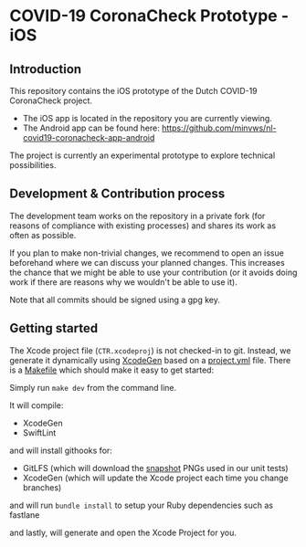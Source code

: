 # COVID-19 CoronaCheck Prototype - iOS

## Introduction
This repository contains the iOS prototype of the Dutch COVID-19 CoronaCheck project.

* The iOS app is located in the repository you are currently viewing.
* The Android app can be found here: https://github.com/minvws/nl-covid19-coronacheck-app-android 

The project is currently an experimental prototype to explore technical possibilities.   

## Development & Contribution process

The development team works on the repository in a private fork (for reasons of compliance with existing processes) and shares its work as often as possible.

If you plan to make non-trivial changes, we recommend to open an issue beforehand where we can discuss your planned changes.
This increases the chance that we might be able to use your contribution (or it avoids doing work if there are reasons why we wouldn't be able to use it).

Note that all commits should be signed using a gpg key.

## Getting started 

The Xcode project file (`CTR.xcodeproj`) is not checked-in to git. Instead, we generate it dynamically using [XcodeGen](https://github.com/yonaskolb/XcodeGen) based on a [project.yml](./.project.yml) file. There is a [Makefile](./Makefile) which should make it easy to get started:

Simply run `make dev` from the command line.  

It will compile: 

- XcodeGen 
- SwiftLint

and will install githooks for: 

- GitLFS (which will download the [snapshot](https://github.com/pointfreeco/swift-snapshot-testing) PNGs used in our unit tests) 
- XcodeGen (which will update the Xcode project each time you change branches)

and will run `bundle install` to setup your Ruby dependencies such as fastlane

and lastly, will generate and open the Xcode Project for you.